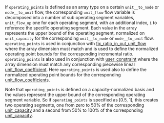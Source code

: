 If `operating_points` is defined as an array type on a certain `unit__to_node` or `node__to_unit` flow, the corresponding `unit_flow` flow variable is decomposed into a number of sub operating segment variables, `unit_flow_op` one for each operating segment, with an additional index, `i` to reference the specific operating segment. Each value in the array represents the upper bound of the operating segment, normalized on `unit_capacity` for the corresponding `unit__to_node` or `node__to_unit` flow. `operating_points` is used in conjunction with [fix\_ratio\_in\_out\_unit\_flow](@ref) where the array dimension must match and is used to define the normalized operating point bounds for the corresponding incremental ratio. `operating_points` is also used in conjunction with [user\_constraint](@ref) where the array dimension must match any corresponding piecewise linear [unit\_flow\_coefficient](@ref). Here `operating_points` is used also to define the normalized operating point bounds for the corresponding [unit\_flow\_coefficient](@ref)s.

Note that `operating_points` is defined on a capacity-normalized basis and the values represent the upper bound of the corresponding operating segment variable. So if `operating_points` is specified as [0.5, 1], this creates two operating segments, one from zero to 50% of the corresponding [unit\_capacity](@ref) and a second from 50% to 100% of the corresponding [unit\_capacity](@ref).